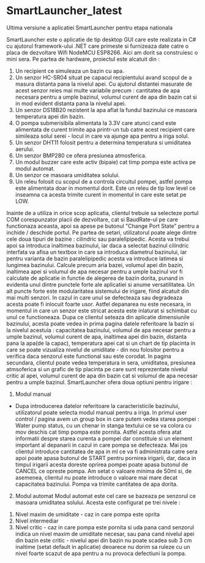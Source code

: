 # SmartLauncher_latest
Ultima versiune a aplicatiei SmartLauncher pentru etapa nationala

SmartLauncher este o aplicatie de tip desktop GUI care este realizata in C# cu ajutorul framework-ului .NET care primeste si furnizeaza date catre o placa de dezvoltare Wifi NodeMCU ESP8266. Aici am dorit sa construiesc o mini sera. Pe partea de hardware, proiectul este alcatuit din :
1. Un recipient ce simuleaza un bazin cu apa.
2. Un senzor HC-SR04 situat pe capacul recipientului avand scopul de a masura distanta pana la nivelul apei. Cu ajutorul distantei masurate de acest senzor reies mai multe variabile precum : cantitatea de apa necesara pentru a umple bazinul, volumul curent de apa din bazin cat si in mod evident distanta pana la nivelul apei.
3. Un senzor DS18B20 rezistent la apa aflat la fundul bazinului ce masoara temperatura apei din bazin.
4. O pompa submerisibila alimentata la 3.3V care atunci cand este alimentata de curent trimite apa printr-un tub catre acest recipient care simileaza solul serei - locul in care va ajunge apa pentru a iriga solul.
5. Un senzor DHT11 folosit pentru a determina temperatura si umiditatea aerului.
6. Un senzor BMP280 ce ofera presiunea atmosferica.
7. Un modul buzzer care este activ (bipaie) cat timp pompa este activa pe modul automat.
8. Un senzor ce masoara umiditatea solului.
9. Un releu folosit cu scopul de a controla circuitul pompei, astfel pompa este alimentata doar in momentul dorit. Este un releu de tip low level ce inseamna ca acesta trimite curent in momentul in care este setat pe LOW. 

Inainte de a utiliza in orice scop aplicatia, clientul trebuie sa selecteze portul COM corespunzator placii de dezvoltare, cat si BaudRate-ul pe care functionaza aceasta, apoi sa apese pe butonul "Change Port State" pentru a inchide / deschide portul. Pe partea de setari, utilizatorul poate alege dintre cele doua tipuri de bazine : cilindric sau paralelipipedic. Acesta va trebui apoi sa introduca inaltimea bazinului, iar daca a selectat bazinul cilindric interfata va afisa un textbox in care sa introduca diametrul bazinului, iar pentru varianta de bazin paralelipipedic acesta va introduce latimea si lungimea bazinului. Calcule precum aria bazei, volumul apei din bazin, inaltimea apei si volumul de apa necesar pentru a umple bazinul vor fi calculate de aplicatie in functie de alegerea de bazin dorita, punand in evidenta unul dintre punctele forte ale aplicatiei si anume versatilitatea. Un alt puncte forte este modularitatea sistemului de irigare, fiind alcatuit din mai multi senzori. In cazul in care unul se defecteaza sau degradeaza acesta poate fi inlocuit foarte usor. Astfel depanarea nu este necesara, in momentul in care un senzor este stricat acesta este inlaturat si schimbat cu unul ce functioneaza.
Dupa ce clientul seteaza din aplicatie dimensiunile bazinului, acesta poate vedea in prima pagina datele referitoare la bazin si la nivelul acestuia : capacitatea bazinului, volumul de apa necesar pentru a umple bazinul, volumul curent de apa, inaltimea apei din bazin, distanta pana la apa(de la capac), temperatura apei cat si un chart de tip placinta in care se poate vizualiza nivelul de umiditate - din nou folositor pentru a verifica daca senzorul este functional sau este corodat. In pagina secundara, clientul poate vedea temperatura in sera, umiditatea, presiunea atmsoferica si un grafic de tip placinta pe care sunt reprezentate nivelul critic al apei, volumul curent de apa din bazin cat si volumul de apa necesar pentru a umple bazinul.
SmartLauncher ofera doua optiuni pentru irigare : 
1. Modul manual
- Dupa introducerea datelor referitoare la caracteristicile bazinului, utilizatorul poate selecta modul manual pentru a iriga. In primul user control / pagina avem un group box in care putem vedea starea pompei : Water pump status, cu un chenar in stanga textului ce se va colora cu mov deschis cat timp pompa este pornita. Astfel acesta ofera atat informatii despre starea curenta a pompei dar constituie si un element important al depanarii in cazul in care pompa se defecteaza. Mai jos clientul introduce cantitatea de apa in ml ce va fi administrata catre sera apoi poate apasa butonul de START pentru pornirea irigarii, dar, daca in timpul irigarii acesta doreste oprirea pompei poate apasa butonul de CANCEL ce opreste pompa. Am setat o valoare minima de 50ml si, de asemenea, clientul nu poate introduce o valoare mai mare decat capacitatea bazinului. Pompa va trimite cantitatea de apa dorita.

2. Modul automat
Modul automat este cel care se bazeaza pe senzorul ce masoara umiditatea solului. Acesta este configurat pe trei nivele :
1) Nivel maxim de umiditate - caz in care pompa este oprita
2) Nivel intermediar 
3) Nivel critic - caz in care pompa este pornita si uda pana cand senzorul indica un nivel maxim de umiditate necesar, sau pana cand nivelul apei din bazin este critic - nivelul apei din bazin nu poate scadea sub 3 cm inaltime (setat default in aplicatie) deoarece nu dorim sa ruleze cu un nivel foarte scazut de apa pentru a nu provoca defectiuni la pompa.
